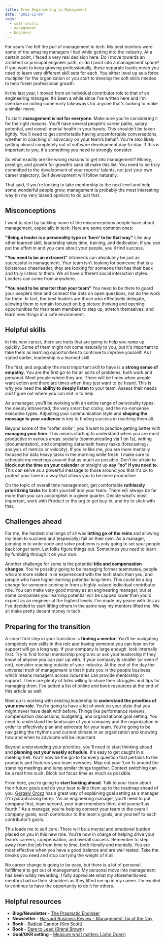 ```yaml
---
title: From Engineering to Management
date: '2021-12-09'
tags:
  - soft-skills
  - management
  - beginner
---
```


For years I’ve felt the pull of management in tech. My best mentors were some of the amazing managers I had while getting into the industry. At a certain point, I faced a very real decision here. Do I move towards an architect or principal engineer path, or do I pivot into a management space? If you want to keep growing professionally, these separate tracks mean you need to learn very different skill sets for each. You either level up as a force multiplier for the organization or you start to develop the soft skills needed to help foster professional growth.

In the last year, I moved from an individual contributor role to that of an engineering manager. It’s been a while since I’ve written here and I'm overdue on noting some early takeaways for anyone that's looking to make a similar move.

To start: **management is not for everyone**. Make sure you're considering it for the right reasons. You'll have several people's career paths, salary potential, and overall mental health in your hands. This shouldn't be taken lightly. You’ll need to get comfortable having uncomfortable conversations, whether in coaching or advocacy on your team’s behalf. You're also likely getting almost completely out of software development day-to-day. If this is important to you, it's something you need to strongly consider.

So what exactly are the wrong reasons to get into management? Money, prestige, and growth for growth’s sake all make this list. You need to be truly committed to the development of your reports’ talents, not just your own career trajectory. Self development will follow naturally.

That said, if you're looking to take mentorship to the next level and help some wonderful people grow, management is probably the most interesting way (in my very biased opinion) to do just that.

## Misconceptions
I want to start by tackling some of the misconceptions people have about management, especially in tech. Here are some common ones:

**"Being a leader is a personality type or 'born' to be that way"**
Like any other learned skill, leadership takes time, training, and dedication. If you can put the effort in and you care about your people, you'll find success.

**"You need to be an extrovert"**
Introverts can absolutely be just as successful in management. Your team isn't looking for someone that is a boisterous cheerleader, they are looking for someone that has their back and truly listens to them. We all have different social interaction styles. Leaders can come from anywhere.

**"You need to be smarter than your team"**
You need to be there to guard your people’s time and connect the dots on open questions, not do the work for them. In fact, the best leaders are those who effectively delegate, allowing them to remain focused on big picture thinking and opening opportunities for their team members to step up, stretch themselves, and learn new things in a safe environment.


## Helpful skills
In this new career, there are traits that are going to help you ramp up quickly. Some of them might not come naturally to you, but it's important to take them as learning opportunities to continue to improve yourself. As I stated earlier, leadership is a learned skill.

The first, and arguably the most important skill to have is a **strong sense of empathy**. You are the first go-to for all sorts of problems, both work and personal. Meet people where they are. There will be times when people want action and there are times when they just want to be heard. This is why you need the **ability to deeply listen** to your team. Assess their needs and figure out where you can slot in to help.

As a manager, you’ll be working with an entire range of personality types: the deeply introverted, the very smart but cocky, and the no-nonsense executive types. Adjusting your communication style and **shaping the message to your audience** is key to finding success in reaching them all.

Beyond some of the "softer skills'', you'll want to practice getting better with **managing your time**. This means starting to understand when you are most productive in various areas: socially (communicating via 1 on 1s), writing (documentation), and completing data/math heavy tasks (forecasting / analysis of metrics or velocity). If you're like me, you are more mentally focused for data heavy tasks in the morning while fresh. I make sure to schedule my meetings around that as much as possible. Don’t be afraid to **block out the time on your calendar** or straight up **say “no” if you need to**. This can serve as a powerful message to those around you that it's ok to protect your time in a way that allows you to be more productive.

On the topic of overall time management, get comfortable **ruthlessly prioritizing tasks** for both yourself and your team. There will always be far more than you can accomplish in a given quarter. Decide what's most important, work with Product or the org to get buy-in, and try to stick with that.

## Challenges ahead
For me, the hardest challenge of all was **letting go of the reins** and allowing my team to succeed and (especially) fail on their own. As a manager, jumping in to write code and solve problems is only going to set your people back longer term. Let folks figure things out. Sometimes you need to learn by fumbling through it on your own.

Another challenge for some is the potential **title and compensation changes**. You're possibly going to be managing former teammates, people who are more skilled in or experienced with the tech stack than you, and people who have higher earning potential long-term. This could be a big change for someone coming in from a highly-valued individual contributor role. You can make very good money as an engineering manager, but at some companies your earning potential will be capped lower than you'd expect as an engineer at the highest levels. I've made my peace with this as I’ve decided to start lifting others in the same way my mentors lifted me. We all make pretty decent money in tech.

## Preparing for the transition
A smart first step in your transition is **finding a mentor**. You'll be navigating completely new skills in this role and having someone you can lean on for support will go a long way. If your company is large enough, look internally first. Try to find formal mentorship programs or ask your leadership if they know of anyone you can pair up with. If your company is smaller (or even if not), consider reaching outside of your industry. At the end of the day the universal truth of management is that it puts you in the people business, which means managers across industries can provide mentorship or support. There are plenty of folks willing to share their struggles and tips for managing them. I’ve added a list of online and book resources at the end of this article as well.

Next up is working with existing leadership to **understand the priorities of your new role**. You're going to have a lot of work on your plate that you might never have dealt with before. Things like performance reviews, compensation discussions, budgeting, and organizational goal setting. You need to understand the landscape of your company and the organization in order to effectively plan and advocate for your team. You’re going to be navigating the rhythms and current climate in an organization and knowing how and when to advocate will be important.

Beyond understanding your priorities, you'll need to start thinking ahead and **planning out your weekly schedule**. It's easy to get caught in a meeting hell. You'll now be the go-to for every question that pertains to the products and features your team oversees. Map out your 1 on 1s around the standing meetings and lump similar things together. Context switching can be a real time suck. Block out focus time as much as possible.

From here, you're going to **start looking ahead**. Talk to your team about their future goals and do your best to line them up to the roadmap ahead of you. [Gergely Orosz](https://blog.pragmaticengineer.com/) has a great way of explaining goal setting as a manager (I'm paraphrasing here): "As an engineering manager, you'll need to put company first, team second, your team members third, and yourself as fourth." As a manager, you're helping connect your team to the overall company goals, each contributor to the team's goals, and yourself to each contributor’s goals.

This leads me to self care. There will be a mental and emotional burden placed on you in this new role. You’re now in charge of helping drive your team’s careers, compensation, and overall success. Remember to step away from the job from time to time, both literally and mentally. You are most effective when you have a good balance and are well rested. Take the breaks you need and stop carrying the weight of it all.

No career change is going to be easy, but there is a lot of personal fulfillment to get out of management. My personal move into management has been wildly rewarding. I fully appreciate what my aforementioned mentors had on their shoulders as they lifted me up in my career. I’m excited to continue to have the opportunity to do it for others.

## Helpful resources
* **Blog/Newsletter** - [The Pragmatic Engineer](https://www.pragmaticengineer.com/)
* **Newsletter** - [Harvard Business Review - Management Tip of the Day](https://hbr.org/email-newsletters)
* **Book** - [Radical Candor (Kim Scott)](https://www.radicalcandor.com/)
* **Book** - [Dare to Lead (Brené Brown)](https://brenebrown.com/hubs/dare-to-lead/)
* **Goal/OKR setting** - [Measure what matters (John Doerr)](https://www.whatmatters.com/)

